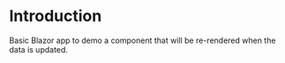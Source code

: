 # Introduction

Basic Blazor app to demo a component that will be re-rendered when the data is updated.